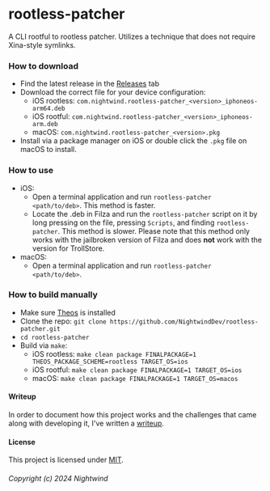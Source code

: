 # rootless-patcher
A CLI rootful to rootless patcher. Utilizes a technique that does not require Xina-style symlinks.
### How to download
- Find the latest release in the [Releases](https://github.com/NightwindDev/rootless-patcher/releases) tab
- Download the correct file for your device configuration:
	- iOS rootless: `com.nightwind.rootless-patcher_<version>_iphoneos-arm64.deb`
	- iOS rootful: `com.nightwind.rootless-patcher_<version>_iphoneos-arm.deb`
	- macOS: `com.nightwind.rootless-patcher_<version>.pkg`
- Install via a package manager on iOS or double click the `.pkg` file on macOS to install.
### How to use
- iOS:
	- Open a terminal application and run `rootless-patcher <path/to/deb>`. This method is faster.
	- Locate the .deb in Filza and run the `rootless-patcher` script on it by long pressing on the file, pressing `Scripts`, and finding `rootless-patcher`. This method is slower. Please note that this method only works with the jailbroken version of Filza and does **not** work with the version for TrollStore.
- macOS:
	- Open a terminal application and run `rootless-patcher <path/to/deb>`.
### How to build manually
- Make sure [Theos](https://theos.dev) is installed
- Clone the repo: `git clone https://github.com/NightwindDev/rootless-patcher.git`
- `cd rootless-patcher`
- Build via `make`:
	- iOS rootless: `make clean package FINALPACKAGE=1 THEOS_PACKAGE_SCHEME=rootless TARGET_OS=ios`
	- iOS rootful: `make clean package FINALPACKAGE=1 TARGET_OS=ios`
	- macOS: `make clean package FINALPACKAGE=1 TARGET_OS=macos`
#### Writeup
In order to document how this project works and the challenges that came along with developing it, I've written a [writeup](WRITEUP.md).
#### License
This project is licensed under [MIT](LICENSE).
###### Copyright (c) 2024 Nightwind